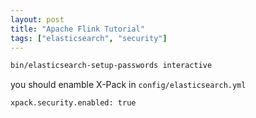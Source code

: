 ```yaml
---
layout: post
title: "Apache Flink Tutorial"
tags: ["elasticsearch", "security"]
---
```


```bash
bin/elasticsearch-setup-passwords interactive
```

you should enamble X-Pack in `config/elasticsearch.yml`

```
xpack.security.enabled: true


```
